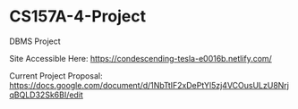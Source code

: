 # CS157A-4-Project
DBMS Project

Site Accessible Here:
https://condescending-tesla-e0016b.netlify.com/

Current Project Proposal:
https://docs.google.com/document/d/1NbTtIF2xDePtYl5zj4VCOusULzU8NrjqBQLD32Sk6BI/edit



